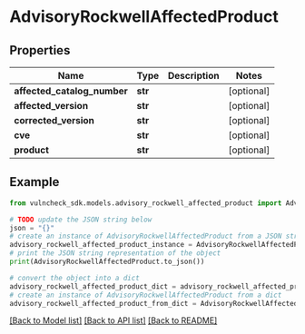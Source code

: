 # AdvisoryRockwellAffectedProduct


## Properties

Name | Type | Description | Notes
------------ | ------------- | ------------- | -------------
**affected_catalog_number** | **str** |  | [optional] 
**affected_version** | **str** |  | [optional] 
**corrected_version** | **str** |  | [optional] 
**cve** | **str** |  | [optional] 
**product** | **str** |  | [optional] 

## Example

```python
from vulncheck_sdk.models.advisory_rockwell_affected_product import AdvisoryRockwellAffectedProduct

# TODO update the JSON string below
json = "{}"
# create an instance of AdvisoryRockwellAffectedProduct from a JSON string
advisory_rockwell_affected_product_instance = AdvisoryRockwellAffectedProduct.from_json(json)
# print the JSON string representation of the object
print(AdvisoryRockwellAffectedProduct.to_json())

# convert the object into a dict
advisory_rockwell_affected_product_dict = advisory_rockwell_affected_product_instance.to_dict()
# create an instance of AdvisoryRockwellAffectedProduct from a dict
advisory_rockwell_affected_product_from_dict = AdvisoryRockwellAffectedProduct.from_dict(advisory_rockwell_affected_product_dict)
```
[[Back to Model list]](../README.md#documentation-for-models) [[Back to API list]](../README.md#documentation-for-api-endpoints) [[Back to README]](../README.md)


